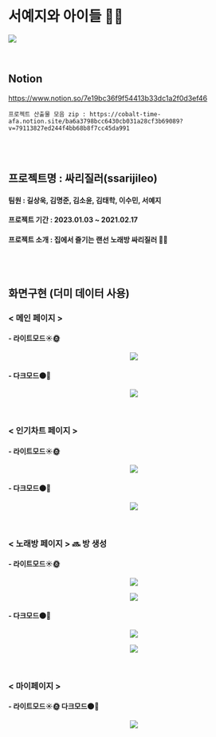 # 서예지와 아이들 👩‍💻
<p>
<img src='https://user-images.githubusercontent.com/55950992/216389512-d0db4776-f7e7-4e68-b8f8-e52b85878618.png' />
</p>
<br />

## Notion
https://www.notion.so/7e19bc36f9f54413b33dc1a2f0d3ef46
```
프로젝트 산출물 모음 zip : https://cobalt-time-afa.notion.site/ba6a3798bcc6430cb031a28cf3b69089?v=79113827ed244f4bb68b8f7cc45da991
```
<br />
<br />

## 프로젝트명 : 싸리질러(ssarijileo)

#### 팀원 : 길상욱, 김명준, 김소윤, 김태학, 이수민, 서예지

#### 프로젝트 기간 : 2023.01.03 ~ 2021.02.17

#### 프로젝트 소개 : 집에서 즐기는 랜선 노래방 싸리질러 🎤🎵

<br />
<br />

## 화면구현 (더미 데이터 사용)


### < 메인 페이지 >

#### - 라이트모드☀️🌞
<p align="center">
  <img src="https://user-images.githubusercontent.com/55950992/216383661-67cac1b0-a888-4f90-96d7-8f526574d593.gif">
</p>

#### - 다크모드🌑🌚
<p align="center">
  <img src="https://user-images.githubusercontent.com/55950992/216384736-d1ec7acd-f2b2-4e4d-bd80-08aa00bfa249.gif">
</p>

<br />

### < 인기차트 페이지 >

#### - 라이트모드☀️🌞
<p align="center">
  <img src="https://user-images.githubusercontent.com/55950992/216384986-1fb371e2-6194-4c50-b82f-d9c8012e8d0b.gif">
</p>

#### - 다크모드🌑🌚
<p align="center">
  <img src="https://user-images.githubusercontent.com/55950992/216384971-d0e267ed-dffc-4ada-bdd1-4d9280e89789.gif">
</p>

<br />

### < 노래방 페이지 > 🔜  방 생성

#### - 라이트모드☀️🌞
<p align="center">
  <img src="https://user-images.githubusercontent.com/55950992/216385623-83f41768-67cf-4a15-a454-2b4b14837f43.gif">
</p>
<p align="center">
  <img src="https://user-images.githubusercontent.com/55950992/216385635-d9e7b204-b746-44a9-9dcc-319de7bdd549.gif">
</p>

#### - 다크모드🌑🌚
<p align="center">
  <img src="https://user-images.githubusercontent.com/55950992/216386022-742bf53a-9d31-463b-b059-f4bb91f7cf98.gif">
</p>
<p align="center">
  <img src="https://user-images.githubusercontent.com/55950992/216386032-3ea69690-81ec-45f5-b234-be3c25697d7c.gif">
</p>

<br />

### < 마이페이지 >

#### - 라이트모드☀️🌞 다크모드🌑🌚
<p align="center">
  <img src="https://user-images.githubusercontent.com/55950992/216386822-908346a3-e5f4-4752-9e37-aafe625a6403.gif">
</p>
